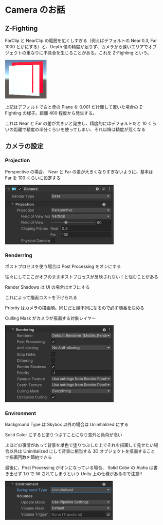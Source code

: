 # Camera のお話

## Z-Fighting

FarClip と NearClip の範囲を広くしすぎる（例えばデフォルトの Near 0.3, Far 1000 とかにする）と、Depth 値の精度が足りず、カメラから遠いエリアでオブジェクトの重なりに不具合を生じることがある。これを Z-Fighting という。

![](./images/camera/z-fighting.png)

上記はデフォルトで白と赤の Plane を 0.001 だけ離して置いた場合の Z-Fighting の様子。距離 400 程度から発生する。

これは Near と Far の差が大きいと発生し、精度的にはデフォルトだと 10 くらいの距離で精度の半分くらいを使ってしまい、それ以降は精度が荒くなる

## カメラの設定

### Projection

Perspective の場合、 Near と Far の差が大きくなりすぎないように、基本は Far を 100 くらいに設定する

![](./images/camera/camera-config1.png)

### Renderring

ポストプロセスを使う場合は Post Processing をオンにする

往々にしてここがオフのままポストプロセスが反映されない！と悩むことがある

Render Shadows は UI の場合はオフにする

これによって描画コストを下げられる

Priority はカメラの描画順。同じだと順不同になるので必ず順番を決める

Culling Mask がカメラが描画する対象レイヤー

![](./images/camera/camera-config2.png)

### Environment

Background Type は Skybox 以外の場合は Uninitialized にする

Solid Color にすると塗りつぶすことになり意外と負荷が高い

よほどの事情があって背景を単色で塗りつぶした上でそれを描画して見せたい場合以外は Uninitialized にして背景に相当する 3D オブジェクトを描画することで描画回数を節約できる

最後に、Post Processing がオンになっている場合、 Solid Color の Alpha は書き出せず 1.0 で fill されてしまうという Unity 上の仕様があるので注意!!

![](./images/camera/camera-config3.png)


